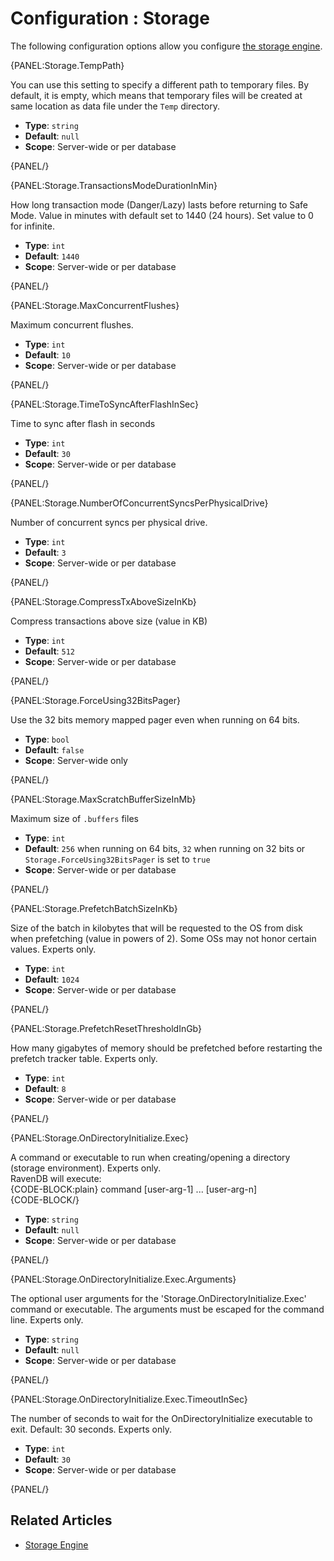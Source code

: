 ﻿# Configuration : Storage

The following configuration options allow you configure [the storage engine](../../server/storage/storage-engine).

{PANEL:Storage.TempPath}

You can use this setting to specify a different path to temporary files. By default, it is empty, which means that temporary files will be created at same location as data file under the `Temp` directory.

- **Type**: `string`
- **Default**: `null`
- **Scope**: Server-wide or per database

{PANEL/}

{PANEL:Storage.TransactionsModeDurationInMin}

How long transaction mode (Danger/Lazy) lasts before returning to Safe Mode. Value in minutes with default set to 1440 (24 hours). Set value to 0 for infinite.

- **Type**: `int`
- **Default**: `1440`
- **Scope**: Server-wide or per database

{PANEL/}

{PANEL:Storage.MaxConcurrentFlushes}

Maximum concurrent flushes.

- **Type**: `int`
- **Default**: `10`
- **Scope**: Server-wide or per database

{PANEL/}

{PANEL:Storage.TimeToSyncAfterFlashInSec}

Time to sync after flash in seconds

- **Type**: `int`
- **Default**: `30`
- **Scope**: Server-wide or per database

{PANEL/}

{PANEL:Storage.NumberOfConcurrentSyncsPerPhysicalDrive}

Number of concurrent syncs per physical drive.

- **Type**: `int`
- **Default**: `3`
- **Scope**: Server-wide or per database

{PANEL/}

{PANEL:Storage.CompressTxAboveSizeInKb}

Compress transactions above size (value in KB)

- **Type**: `int`
- **Default**: `512`
- **Scope**: Server-wide or per database

{PANEL/}

{PANEL:Storage.ForceUsing32BitsPager}

Use the 32 bits memory mapped pager even when running on 64 bits.

- **Type**: `bool`
- **Default**: `false`
- **Scope**: Server-wide only

{PANEL/}

{PANEL:Storage.MaxScratchBufferSizeInMb}

Maximum size of `.buffers` files

- **Type**: `int`
- **Default**: `256` when running on 64 bits, `32` when running on 32 bits or `Storage.ForceUsing32BitsPager` is set to `true`
- **Scope**: Server-wide or per database

{PANEL/}


{PANEL:Storage.PrefetchBatchSizeInKb}

Size of the batch in kilobytes that will be requested to the OS from disk when prefetching (value in powers of 2). Some OSs may not honor certain values. Experts only.

- **Type**: `int`
- **Default**: `1024`
- **Scope**: Server-wide or per database

{PANEL/}

{PANEL:Storage.PrefetchResetThresholdInGb}

How many gigabytes of memory should be prefetched before restarting the prefetch tracker table. Experts only.

- **Type**: `int`
- **Default**: `8`
- **Scope**: Server-wide or per database

{PANEL/}

{PANEL:Storage.OnDirectoryInitialize.Exec}

A command or executable to run when creating/opening a directory (storage environment). Experts only.  
RavenDB will execute:  
{CODE-BLOCK:plain}
command [user-arg-1] ... [user-arg-n] <environment-type> <database-name> <data-dir-path> <temp-dir-path> <journal-dir-path>  
{CODE-BLOCK/}

- **Type**: `string`
- **Default**: `null`
- **Scope**: Server-wide or per database

{PANEL/}

{PANEL:Storage.OnDirectoryInitialize.Exec.Arguments}

The optional user arguments for the 'Storage.OnDirectoryInitialize.Exec' command or executable. The arguments must be escaped for the command line. Experts only.  

- **Type**: `string`
- **Default**: `null`
- **Scope**: Server-wide or per database

{PANEL/}

{PANEL:Storage.OnDirectoryInitialize.Exec.TimeoutInSec}

The number of seconds to wait for the OnDirectoryInitialize executable to exit. Default: 30 seconds. Experts only.  

- **Type**: `int`
- **Default**: `30`
- **Scope**: Server-wide or per database

{PANEL/}

## Related Articles

- [Storage Engine](../../server/storage/storage-engine)
